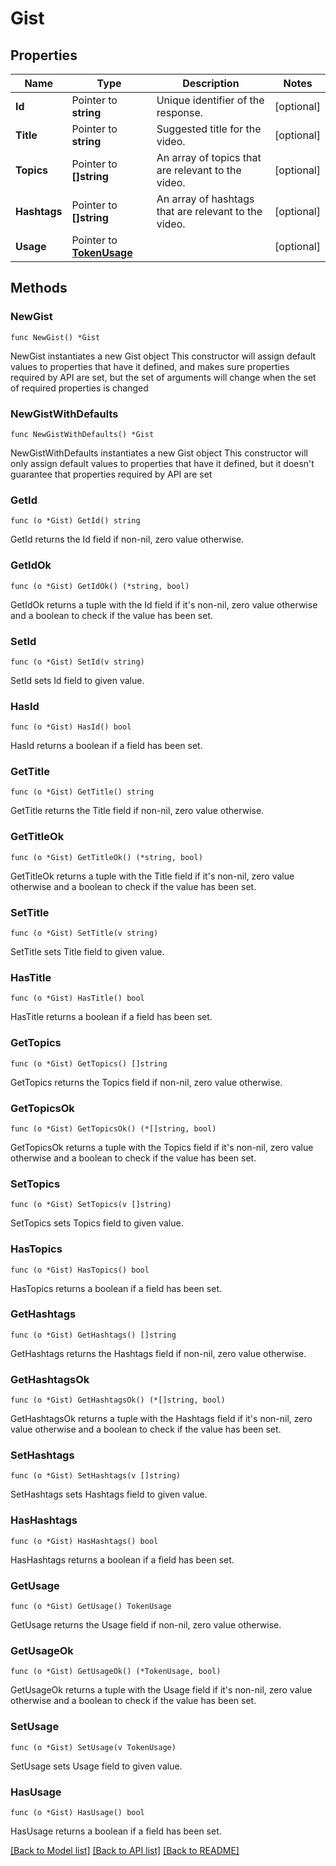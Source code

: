 # Gist

## Properties

Name | Type | Description | Notes
------------ | ------------- | ------------- | -------------
**Id** | Pointer to **string** | Unique identifier of the response.  | [optional] 
**Title** | Pointer to **string** | Suggested title for the video.  | [optional] 
**Topics** | Pointer to **[]string** | An array of topics that are relevant to the video.  | [optional] 
**Hashtags** | Pointer to **[]string** | An array of hashtags that are relevant to the video.  | [optional] 
**Usage** | Pointer to [**TokenUsage**](TokenUsage.md) |  | [optional] 

## Methods

### NewGist

`func NewGist() *Gist`

NewGist instantiates a new Gist object
This constructor will assign default values to properties that have it defined,
and makes sure properties required by API are set, but the set of arguments
will change when the set of required properties is changed

### NewGistWithDefaults

`func NewGistWithDefaults() *Gist`

NewGistWithDefaults instantiates a new Gist object
This constructor will only assign default values to properties that have it defined,
but it doesn't guarantee that properties required by API are set

### GetId

`func (o *Gist) GetId() string`

GetId returns the Id field if non-nil, zero value otherwise.

### GetIdOk

`func (o *Gist) GetIdOk() (*string, bool)`

GetIdOk returns a tuple with the Id field if it's non-nil, zero value otherwise
and a boolean to check if the value has been set.

### SetId

`func (o *Gist) SetId(v string)`

SetId sets Id field to given value.

### HasId

`func (o *Gist) HasId() bool`

HasId returns a boolean if a field has been set.

### GetTitle

`func (o *Gist) GetTitle() string`

GetTitle returns the Title field if non-nil, zero value otherwise.

### GetTitleOk

`func (o *Gist) GetTitleOk() (*string, bool)`

GetTitleOk returns a tuple with the Title field if it's non-nil, zero value otherwise
and a boolean to check if the value has been set.

### SetTitle

`func (o *Gist) SetTitle(v string)`

SetTitle sets Title field to given value.

### HasTitle

`func (o *Gist) HasTitle() bool`

HasTitle returns a boolean if a field has been set.

### GetTopics

`func (o *Gist) GetTopics() []string`

GetTopics returns the Topics field if non-nil, zero value otherwise.

### GetTopicsOk

`func (o *Gist) GetTopicsOk() (*[]string, bool)`

GetTopicsOk returns a tuple with the Topics field if it's non-nil, zero value otherwise
and a boolean to check if the value has been set.

### SetTopics

`func (o *Gist) SetTopics(v []string)`

SetTopics sets Topics field to given value.

### HasTopics

`func (o *Gist) HasTopics() bool`

HasTopics returns a boolean if a field has been set.

### GetHashtags

`func (o *Gist) GetHashtags() []string`

GetHashtags returns the Hashtags field if non-nil, zero value otherwise.

### GetHashtagsOk

`func (o *Gist) GetHashtagsOk() (*[]string, bool)`

GetHashtagsOk returns a tuple with the Hashtags field if it's non-nil, zero value otherwise
and a boolean to check if the value has been set.

### SetHashtags

`func (o *Gist) SetHashtags(v []string)`

SetHashtags sets Hashtags field to given value.

### HasHashtags

`func (o *Gist) HasHashtags() bool`

HasHashtags returns a boolean if a field has been set.

### GetUsage

`func (o *Gist) GetUsage() TokenUsage`

GetUsage returns the Usage field if non-nil, zero value otherwise.

### GetUsageOk

`func (o *Gist) GetUsageOk() (*TokenUsage, bool)`

GetUsageOk returns a tuple with the Usage field if it's non-nil, zero value otherwise
and a boolean to check if the value has been set.

### SetUsage

`func (o *Gist) SetUsage(v TokenUsage)`

SetUsage sets Usage field to given value.

### HasUsage

`func (o *Gist) HasUsage() bool`

HasUsage returns a boolean if a field has been set.


[[Back to Model list]](../README.md#documentation-for-models) [[Back to API list]](../README.md#documentation-for-api-endpoints) [[Back to README]](../README.md)


